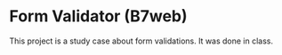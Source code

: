 # Form Validator (B7web)

This project is a study case about form validations. It was done in class.
